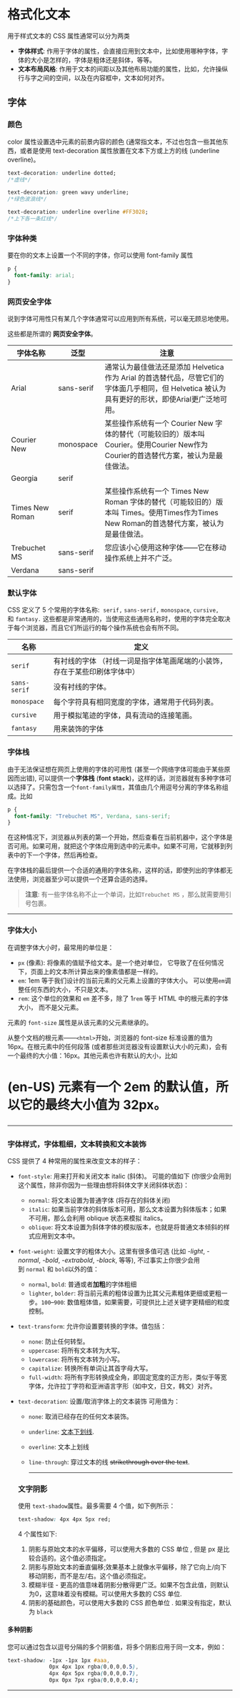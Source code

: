 # 格式化文本

用于样式文本的 CSS 属性通常可以分为两类

- **字体样式**: 作用于字体的属性，会直接应用到文本中，比如使用哪种字体，字体的大小是怎样的，字体是粗体还是斜体，等等。
- **文本布局风格**: 作用于文本的间距以及其他布局功能的属性，比如，允许操纵行与字之间的空间，以及在内容框中，文本如何对齐。

## 字体

### 颜色

color 属性设置选中元素的前景内容的颜色 (通常指文本，不过也包含一些其他东西，或者是使用 text-decoration 属性放置在文本下方或上方的线 (underline overline)。

```css
text-decoration: underline dotted;
/*虚线*/

text-decoration: green wavy underline;
/*绿色波浪线*/

text-decoration: underline overline #FF3028;
/*上下各一条红线*/
```

### 字体种类

要在你的文本上设置一个不同的字体，你可以使用 font-family  属性

```css
p {
  font-family: arial;
}
```

### 网页安全字体

说到字体可用性只有某几个字体通常可以应用到所有系统，可以毫无顾忌地使用。

这些都是所谓的 **网页安全字体**。

| 字体名称            | 泛型         | 注意                                                                                        |
| --------------- | ---------- | ----------------------------------------------------------------------------------------- |
| Arial           | sans-serif | 通常认为最佳做法还是添加 Helvetica 作为 Arial 的首选替代品，尽管它们的字体面几乎相同，但 Helvetica 被认为具有更好的形状，即使Arial更广泛地可用。 |
| Courier New     | monospace  | 某些操作系统有一个 Courier New 字体的替代（可能较旧的）版本叫Courier。使用Courier New作为Courier的首选替代方案，被认为是最佳做法。      |
| Georgia         | serif      |                                                                                           |
| Times New Roman | serif      | 某些操作系统有一个 Times New Roman 字体的替代（可能较旧的）版本叫 Times。使用Times作为Times New Roman的首选替代方案，被认为是最佳做法。 |
| Trebuchet MS    | sans-serif | 您应该小心使用这种字体——它在移动操作系统上并不广泛。                                                               |
| Verdana         | sans-serif |                                                                                           |

### 默认字体

CSS 定义了 5 个常用的字体名称:  `serif,` `sans-serif,` `monospace`, `cursive,`和 `fantasy.` 这些都是非常通用的，当使用这些通用名称时，使用的字体完全取决于每个浏览器，而且它们所运行的每个操作系统也会有所不同。

| 名称           | 定义                                    |
| ------------ | ------------------------------------- |
| `serif`      | 有衬线的字体 （衬线一词是指字体笔画尾端的小装饰，存在于某些印刷体字体中） |
| `sans-serif` | 没有衬线的字体。                              |
| `monospace`  | 每个字符具有相同宽度的字体，通常用于代码列表。               |
| `cursive`    | 用于模拟笔迹的字体，具有流动的连接笔画。                  |
| `fantasy`    | 用来装饰的字体                               |

### 字体栈

由于无法保证想在网页上使用的字体的可用性 (甚至一个网络字体可能由于某些原因而出错), 可以提供一个**字体栈** (**font stack**)，这样的话，浏览器就有多种字体可以选择了。只需包含一个`font-family属性`，其值由几个用逗号分离的字体名称组成。比如

```css
p {
  font-family: "Trebuchet MS", Verdana, sans-serif;
}
```

在这种情况下，浏览器从列表的第一个开始，然后查看在当前机器中，这个字体是否可用。如果可用，就把这个字体应用到选中的元素中。如果不可用，它就移到列表中的下一个字体，然后再检查。

在字体栈的最后提供一个合适的通用的字体名称，这样的话，即使列出的字体都无法使用，浏览器至少可以提供一个还算合适的选择。

> **注意**: 有一些字体名称不止一个单词，比如`Trebuchet MS` ，那么就需要用引号包裹。

---

### 字体大小

在调整字体大小时，最常用的单位是：

- `px` (像素): 将像素的值赋予给文本。是一个绝对单位， 它导致了在任何情况下，页面上的文本所计算出来的像素值都是一样的。
- `em`: 1em 等于我们设计的当前元素的父元素上设置的字体大小。 可以使用`em`调整任何东西的大小，不只是文本。
- `rem`: 这个单位的效果和 `em` 差不多，除了 1`rem` 等于 HTML 中的根元素的字体大小， 而不是父元素。

元素的 `font-size` 属性是从该元素的父元素继承的。

从整个文档的根元素——`<html>`开始，浏览器的 font-size 标准设置的值为 16px。在根元素中的任何段落 (或者那些浏览器没有设置默认大小的元素)，会有一个最终的大小值：16px。其他元素也许有默认的大小，比如 <h1> (en-US) 元素有一个 2em 的默认值，所以它的最终大小值为 32px。

---

### 字体样式，字体粗细，文本转换和文本装饰

CSS 提供了 4 种常用的属性来改变文本的样子：

- `font-style`: 用来打开和关闭文本 italic (斜体)。 可能的值如下 (你很少会用到这个属性，除非你因为一些理由想将斜体文字关闭斜体状态)：
  
  - `normal`: 将文本设置为普通字体 (将存在的斜体关闭)
  - `italic`: 如果当前字体的斜体版本可用，那么文本设置为斜体版本；如果不可用，那么会利用 oblique 状态来模拟 italics。
  - `oblique`: 将文本设置为斜体字体的模拟版本，也就是将普通文本倾斜的样式应用到文本中。

- `font-weight`: 设置文字的粗体大小。这里有很多值可选 (比如 *-light*, *-normal*, *-bold*, *-extrabold*, *-black*, 等等), 不过事实上你很少会用到 `normal` 和 `bold`以外的值：
  
  - `normal`, `bold`: 普通或者**加粗**的字体粗细
  - `lighter`, `bolder`: 将当前元素的粗体设置为比其父元素粗体更细或更粗一步。`100`–`900`: 数值粗体值，如果需要，可提供比上述关键字更精细的粒度控制。

- `text-transform`: 允许你设置要转换的字体。值包括：
  
  - `none`: 防止任何转型。
  - `uppercase`: 将所有文本转为大写。
  - `lowercase`: 将所有文本转为小写。
  - `capitalize`: 转换所有单词让其首字母大写。
  - `full-width`: 将所有字形转换成全角，即固定宽度的正方形，类似于等宽字体，允许拉丁字符和亚洲语言字形（如中文，日文，韩文）对齐。

- `text-decoration`: 设置/取消字体上的文本装饰 可用值为：
  
  - `none`: 取消已经存在的任何文本装饰。
  
  - `underline`: <u>文本下划线</u>.
  
  - `overline`: 文本上划线
  
  - `line-through`: 穿过文本的线 ~~strikethrough over the text~~.
    
    ---
  
  ### 文字阴影
  
  使用 `text-shadow`属性。最多需要 4 个值，如下例所示：
  
  ```css
  text-shadow: 4px 4px 5px red;
  ```
  
  4 个属性如下:
  
  1. 阴影与原始文本的水平偏移，可以使用大多数的 CSS 单位 , 但是 px 是比较合适的。这个值必须指定。
  2. 阴影与原始文本的垂直偏移;效果基本上就像水平偏移，除了它向上/向下移动阴影，而不是左/右。这个值必须指定。
  3. 模糊半径 - 更高的值意味着阴影分散得更广泛。如果不包含此值，则默认为0，这意味着没有模糊。可以使用大多数的 CSS 单位.
  4. 阴影的基础颜色，可以使用大多数的 CSS 颜色单位 . 如果没有指定，默认为 `black`

#### 多种阴影

您可以通过包含以逗号分隔的多个阴影值，将多个阴影应用于同一文本，例如：

```css
text-shadow: -1px -1px 1px #aaa,
             0px 4px 1px rgba(0,0,0,0.5),
             4px 4px 5px rgba(0,0,0,0.7),
             0px 0px 7px rgba(0,0,0,0.4);
```

---
